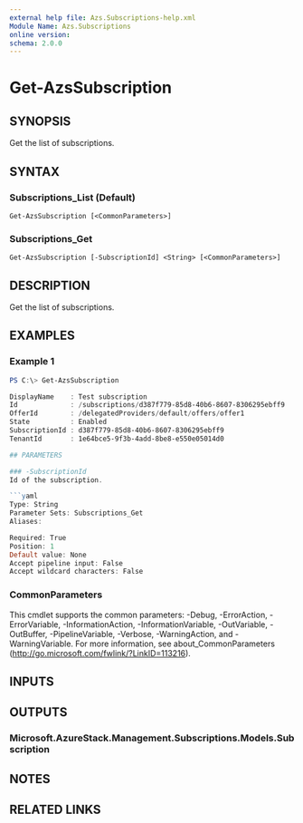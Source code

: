 ```yaml
---
external help file: Azs.Subscriptions-help.xml
Module Name: Azs.Subscriptions
online version: 
schema: 2.0.0
---
```


# Get-AzsSubscription

## SYNOPSIS
Get the list of subscriptions.

## SYNTAX

### Subscriptions_List (Default)
```
Get-AzsSubscription [<CommonParameters>]
```

### Subscriptions_Get
```
Get-AzsSubscription [-SubscriptionId] <String> [<CommonParameters>]
```

## DESCRIPTION
Get the list of subscriptions.

## EXAMPLES

### Example 1
```powershell
PS C:\> Get-AzsSubscription

DisplayName    : Test subscription
Id             : /subscriptions/d387f779-85d8-40b6-8607-8306295ebff9
OfferId        : /delegatedProviders/default/offers/offer1
State          : Enabled
SubscriptionId : d387f779-85d8-40b6-8607-8306295ebff9
TenantId       : 1e64bce5-9f3b-4add-8be8-e550e05014d0

## PARAMETERS

### -SubscriptionId
Id of the subscription.

```yaml
Type: String
Parameter Sets: Subscriptions_Get
Aliases: 

Required: True
Position: 1
Default value: None
Accept pipeline input: False
Accept wildcard characters: False
```

### CommonParameters
This cmdlet supports the common parameters: -Debug, -ErrorAction, -ErrorVariable, -InformationAction, -InformationVariable, -OutVariable, -OutBuffer, -PipelineVariable, -Verbose, -WarningAction, and -WarningVariable. For more information, see about_CommonParameters (http://go.microsoft.com/fwlink/?LinkID=113216).

## INPUTS

## OUTPUTS

### Microsoft.AzureStack.Management.Subscriptions.Models.Subscription

## NOTES

## RELATED LINKS

